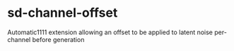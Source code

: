 # sd-channel-offset
Automatic1111 extension allowing an offset to be applied to latent noise per-channel before generation
